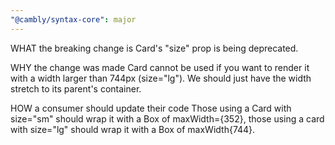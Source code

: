 ```yaml
---
"@cambly/syntax-core": major
---
```


WHAT the breaking change is
Card's "size" prop is being deprecated.

WHY the change was made
Card cannot be used if you want to render it with a width larger than 744px (size="lg"). We should just have the width stretch to its parent's container.

HOW a consumer should update their code
Those using a Card with size="sm" should wrap it with a Box of maxWidth={352}, those using a card with size="lg" should wrap it with a Box of maxWidth{744}.
